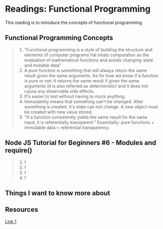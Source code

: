 # Readings: Functional Programming
This reading is to introduce the concepts of functional programming
## Functional Programming Concepts
>  1. "Functional programming is a style of building the structure and elements of computer programs hat treats computation as the evaluation of mathematical functions and avoids changing-state and mutable data"
>  2. A pure function is something that will always return the same result given the same arguments. As for how we know if a function is pure or not: It returns the same result if given the same arguments (it is also referred as deterministic) and it does not cause any observable side effects.
>  3. It's easier to test without having to mock anything.
>  4. Immutability means that something can't be changed. After something is created, it's state can not change. A new object must be created with new value stored.
>  5. "If a function consistently yields the same result for the same input, it is referentially transparent." Essentially: pure functions + immutable data = referential transparency.



## Node JS Tutorial for Beginners #6 - Modules and require()
>  1. f
>  2. f
>  3. f
>  4. f

## Things I want to know more about

## Resources
[Link 1](https://medium.com/the-renaissance-developer/concepts-of-functional-programming-in-javascript-6bc84220d2aa)
